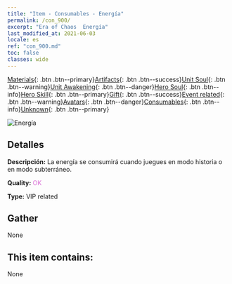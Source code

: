 ```yaml
---
title: "Item - Consumables - Energía"
permalink: /con_900/
excerpt: "Era of Chaos  Energía"
last_modified_at: 2021-06-03
locale: es
ref: "con_900.md"
toc: false
classes: wide
---
```

 [Materials](/ItemsES/){: .btn .btn--primary}[Artifacts](/ItemsES/Artifacts/){: .btn .btn--success}[Unit Soul](/ItemsES/UnitSoul/){: .btn .btn--warning}[Unit Awakening](/ItemsES/UnitAwakening/){: .btn .btn--danger}[Hero Soul](/ItemsES/HeroSoul/){: .btn .btn--info}[Hero Skill](/ItemsES/HeroSkill/){: .btn .btn--primary}[Gift](/ItemsES/Gift/){: .btn .btn--success}[Event related](/ItemsES/Events/){: .btn .btn--warning}[Avatars](/ItemsES/Avatars/){: .btn .btn--danger}[Consumables](/ItemsES/Consumables/){: .btn .btn--info}[Unknown](/ItemsES/Unknown/){: .btn .btn--primary}

 ![Energía](/images/t/i_104.png)

## Detalles
 **Descripción:** La energía se consumirá cuando juegues en modo historia o en modo subterráneo.

 **Quality:** <span style="color: #DA70D6">OK</span>

 **Type:** VIP related

## Gather

  None

## This item contains:

  None

